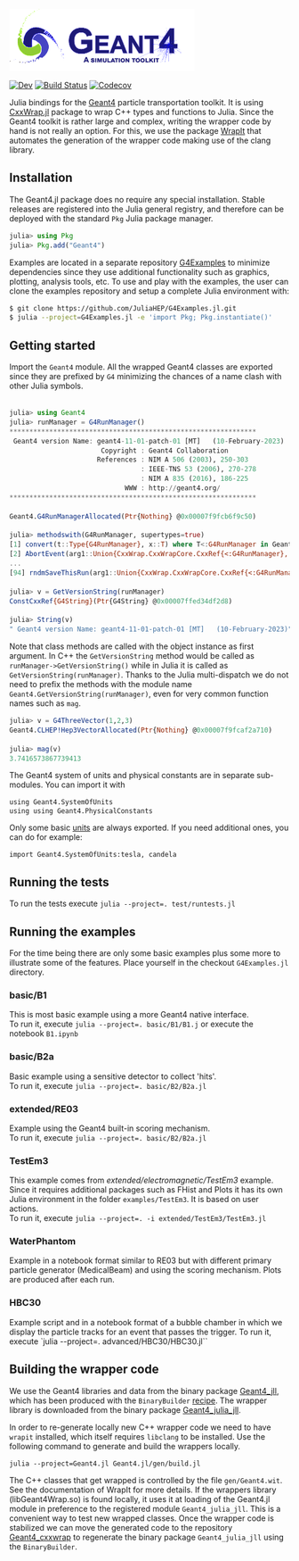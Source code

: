 ![Geant4](docs/src/assets/logo.png)


[![Dev](https://img.shields.io/badge/docs-dev-blue.svg)](https:///juliahep.github.io/Geant4.jl/dev/)
[![Build Status](https://github.com/JuliaHEP/Geant4.jl/workflows/CI/badge.svg)](https://github.com/JuliaHEP/Geant4.jl/actions)
[![Codecov](https://codecov.io/gh/JuliaHEP/Geant4.jl/branch/master/graph/badge.svg)](https://codecov.io/gh/JuliaHEP/Geant4.jl)

Julia bindings for the [Geant4](https://geant4.web.cern.ch) particle transportation toolkit. It is using [CxxWrap.jl](https://github.com/JuliaInterop/CxxWrap.jl) package to wrap C++ types and functions to Julia. Since the Geant4 toolkit is rather large and complex, writing the wrapper code by hand is not really an option. For this, we use the package [WrapIt](https://github.com/grasph/wrapit) that automates the generation of the wrapper code making use of the clang library.

## Installation
The Geant4.jl package does no require any special installation. Stable releases are registered into the Julia general registry, and therefore can be deployed with the standard `Pkg` Julia package manager.
```julia
julia> using Pkg
julia> Pkg.add("Geant4")
```
Examples are located in a separate repository [G4Examples](https://github.com/JuliaHEP/G4Examples.jl) to minimize dependencies since they use additional functionality such as graphics, plotting, analysis tools, etc. To use and play with the examples, the user can clone the examples repository and setup a complete Julia environment with:
```bash
$ git clone https://github.com/JuliaHEP/G4Examples.jl.git
$ julia --project=G4Examples.jl -e 'import Pkg; Pkg.instantiate()'
```

## Getting started
Import the `Geant4` module. All the wrapped Geant4 classes are exported since they are prefixed by `G4` minimizing the chances of a name clash with other Julia symbols. 
```julia

julia> using Geant4
julia> runManager = G4RunManager()
**************************************************************
 Geant4 version Name: geant4-11-01-patch-01 [MT]   (10-February-2023)
                       Copyright : Geant4 Collaboration
                      References : NIM A 506 (2003), 250-303
                                 : IEEE-TNS 53 (2006), 270-278
                                 : NIM A 835 (2016), 186-225
                             WWW : http://geant4.org/
**************************************************************

Geant4.G4RunManagerAllocated(Ptr{Nothing} @0x00007f9fcb6f9c50)

julia> methodswith(G4RunManager, supertypes=true)
[1] convert(t::Type{G4RunManager}, x::T) where T<:G4RunManager in Geant4 at /Users/mato/.julia/packages/CxxWrap/IdOJa/src/CxxWrap.jl:676
[2] AbortEvent(arg1::Union{CxxWrap.CxxWrapCore.CxxRef{<:G4RunManager}, Union{CxxWrap.CxxWrapCore.SmartPointer{T2}, T2} where T2<:G4RunManager}) in Geant4 at /Users/mato/.julia/packages/CxxWrap/IdOJa/src/CxxWrap.jl:618
...
[94] rndmSaveThisRun(arg1::Union{CxxWrap.CxxWrapCore.CxxRef{<:G4RunManager}, Union{CxxWrap.CxxWrapCore.SmartPointer{T2}, T2} where T2<:G4RunManager}) in Geant4 at /Users/mato/.julia/packages/CxxWrap/IdOJa/src/CxxWrap.jl:618

julia> v = GetVersionString(runManager)
ConstCxxRef{G4String}(Ptr{G4String} @0x00007ffed34df2d8)

julia> String(v)
" Geant4 version Name: geant4-11-01-patch-01 [MT]   (10-February-2023)"
```
Note that class methods are called with the object instance as first argument. In C++ the `GetVersionString` method would be called as `runManager->GetVersionString()` while in Julia it is called as `GetVersionString(runManager)`. Thanks to the Julia multi-dispatch we do not need to prefix the methods with the module name `Geant4.GetVersionString(runManager)`, even for very common function names such as `mag`.
```julia
julia> v = G4ThreeVector(1,2,3)
Geant4.CLHEP!Hep3VectorAllocated(Ptr{Nothing} @0x00007f9fcaf2a710)

julia> mag(v)
3.7416573867739413
```
The Geant4 system of units and physical constants are in separate sub-modules. You can import it with
```
using Geant4.SystemOfUnits
using using Geant4.PhysicalConstants
```
Only some basic [units](https://github.com/JuliaHEP/Geant4.jl/blob/32f2f0bf9b556ce4cc7a171b1336916da1d648c9/src/SystemOfUnits.jl#L231) are always exported. If you need additional ones, you can do for example:
```
import Geant4.SystemOfUnits:tesla, candela
```

## Running the tests
To run the tests execute `julia --project=. test/runtests.jl`

## Running the examples
For the time being there are only some basic examples plus some more to illustrate some of the features. Place yourself in the checkout `G4Examples.jl` directory.  
### basic/B1
This is most basic example using a more Geant4 native interface.  
To run it, execute `julia --project=. basic/B1/B1.j` or execute the notebook `B1.ipynb`
### basic/B2a
Basic example using a sensitive detector to collect 'hits'.  
To run it, execute `julia --project=. basic/B2/B2a.jl`
### extended/RE03
Example using the Geant4 built-in scoring mechanism.   
To run it, execute `julia --project=. basic/B2/B2a.jl`
### TestEm3
This example comes from *extended/electromagnetic/TestEm3* example. Since it requires additional packages such as FHist and Plots it has its own Julia environment in the folder `examples/TestEm3`. It is based on user actions.  
To run it, execute `julia --project=. -i extended/TestEm3/TestEm3.jl` 
### WaterPhantom
Example in a notebook format similar to RE03 but with different primary particle generator (MedicalBeam) and using the scoring mechanism. Plots are produced after each run.
### HBC30
Example script and in a notebook format of a bubble chamber in which we display the particle tracks for an event that passes the trigger. 
To run it, execute `julia --project=. advanced/HBC30/HBC30.jl`` 

## Building the wrapper code
We use the Geant4 libraries and data from the binary package [Geant4_jll](https://github.com/JuliaBinaryWrappers/Geant4_jll.jl), which has been produced with the `BinaryBuilder` [recipe](https://github.com/JuliaPackaging/Yggdrasil/tree/master/G/Geant4). The wrapper library is downloaded from the binary package [Geant4_julia_jll](https://github.com/JuliaBinaryWrappers/Geant4_julia_jll.jl).    

In order to re-generate locally new C++ wrapper code we need to have `wrapit` installed, which itself requires `libclang` to be installed. Use the following command to generate and build the wrappers locally.
```
julia --project=Geant4.jl Geant4.jl/gen/build.jl
```
The C++ classes that get wrapped is controlled by the file `gen/Geant4.wit`. See the documentation of WrapIt for more details. If the wrappers library (libGeant4Wrap.so) is found locally, it uses it at loading of the Geant4.jl module in preference to the registered module `Geant4_julia_jll`. This is a convenient way to test new wrapped classes. Once the wrapper code is stabilized we can move the generated code to the repository [Geant4_cxxwrap](https://github.com/peremato/Geant4_cxxwrap) to regenerate the binary package `Geant4_julia_jll` using the `BinaryBuilder`.

